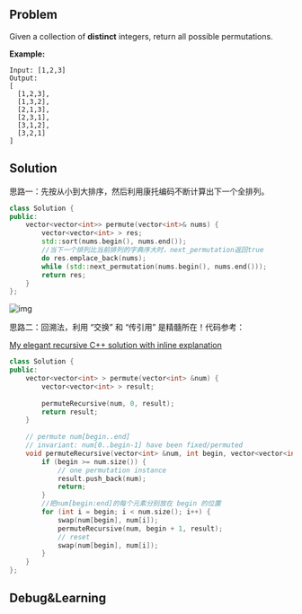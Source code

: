## Problem

Given a collection of **distinct** integers, return all possible permutations.

**Example:**

```
Input: [1,2,3]
Output:
[
  [1,2,3],
  [1,3,2],
  [2,1,3],
  [2,3,1],
  [3,1,2],
  [3,2,1]
]
```



## Solution

思路一：先按从小到大排序，然后利用康托编码不断计算出下一个全排列。

```cpp
class Solution {
public:
    vector<vector<int>> permute(vector<int>& nums) {
        vector<vector<int> > res;
        std::sort(nums.begin(), nums.end());
        //当下一个排列比当前排列的字典序大时，next_permutation返回true
        do res.emplace_back(nums);
        while (std::next_permutation(nums.begin(), nums.end()));
        return res;
    }
};
```

![img](http://p1nwamyah.bkt.clouddn.com/18-9-16/47094015.jpg) 

思路二：回溯法，利用 “交换” 和 “传引用” 是精髓所在！代码参考：

[My elegant recursive C++ solution with inline explanation](https://leetcode.com/problems/permutations/discuss/18247/My-elegant-recursive-C++-solution-with-inline-explanation) 

```cpp
class Solution {
public:
    vector<vector<int> > permute(vector<int> &num) {
	    vector<vector<int> > result;
	    
	    permuteRecursive(num, 0, result);
	    return result;
    }
    
    // permute num[begin..end]
    // invariant: num[0..begin-1] have been fixed/permuted
	void permuteRecursive(vector<int> &num, int begin, vector<vector<int> > &result) {
		if (begin >= num.size()) {
		    // one permutation instance
		    result.push_back(num);
		    return;
		}
		//把num[begin:end]的每个元素分别放在 begin 的位置
		for (int i = begin; i < num.size(); i++) {
		    swap(num[begin], num[i]);
		    permuteRecursive(num, begin + 1, result);
		    // reset
		    swap(num[begin], num[i]);
		}
    }
};
```



## Debug&Learning



